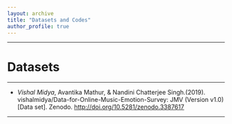 ```yaml
---
layout: archive
title: "Datasets and Codes"
author_profile: true
---
```


--- 

# Datasets

--- 

* _Vishal Midya_, Avantika Mathur, & Nandini Chatterjee Singh.(2019). vishalmidya/Data-for-Online-Music-Emotion-Survey: JMV (Version v1.0) [Data set]. Zenodo. http://doi.org/10.5281/zenodo.3387617

---



